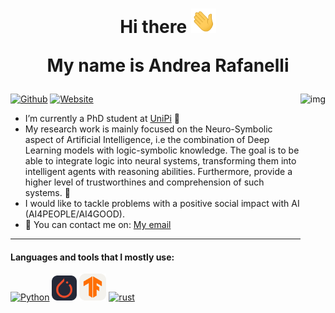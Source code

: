 <h1 align="center"> Hi there <img src="https://raw.githubusercontent.com/ABSphreak/ABSphreak/master/gifs/Hi.gif" width="40px" />

My name is Andrea Rafanelli</h1>
<img align="right" src="https://img.freepik.com/free-vector/cute-astronaut-working-laptop-space-cartoon-vector-icon-illustration-science-technology-icon_138676-6019.jpg" alt="img" height = '350'> 

[<img src='https://user-images.githubusercontent.com/96917595/153748797-e8226337-756e-4878-bc6b-1540de28017f.svg' alt='Github' height='40'>](https://github.com/AndrewNov)  [<img src='https://user-images.githubusercontent.com/96917595/153748557-130749e2-9474-4099-a44b-0ef81985c011.svg' alt='Website' height='40'>](https://andrearafanelli.github.io)  

- I’m currently a PhD student at <a href="https://phd-ai-society.di.unipi.it/students/andrea-rafanelli/">UniPi</a> 🔭
- My research work is mainly focused on the Neuro-Symbolic aspect of Artificial Intelligence, i.e the combination of Deep Learning models with logic-symbolic knowledge. The goal is to be able to integrate logic into neural systems, transforming them into intelligent agents with reasoning abilities. Furthermore, provide a higher level of trustworthines and comprehension of such systems. 🧠
- I would like to tackle problems with a positive social impact with AI (AI4PEOPLE/AI4GOOD). 
- 💬 You can contact me on: <a href="https://outlook.office365.com/mail/u/0/?to=andrea.rafanelli%40phd.unipi.it&subject=Hey"> My email</a>


- - - - - - - - - - - - - - - - - - - - - - - - - - - - - - - - - - - - - - - - - - - - - - - - - - - - - - - - - - - - - - 
<h4><b>Languages and tools that I mostly use:</b></h4>

[<img src='https://user-images.githubusercontent.com/96917595/152839303-3945d867-5edd-4ac7-ad00-512b40cacc6b.svg' alt='Python' height='45'>](https://en.wikipedia.org/wiki/Python_(programming_language))
[<img src='https://github.com/tandpfun/skill-icons/blob/main/icons/PyTorch-Dark.svg' alt='Torcj' height='40' >](https://en.wikipedia.org/wiki/PyTorch)
[<img src='https://github.com/tandpfun/skill-icons/blob/main/icons/TensorFlow-Light.svg' alt='bash' height='43' >](https://en.wikipedia.org/wiki/TensorFlow)
[<img src='https://www.rstudio.com/wp-content/uploads/2018/10/RStudio-Logo-flat.svg' alt='rust' height='45' >](https://en.wikipedia.org/wiki/RStudio)



